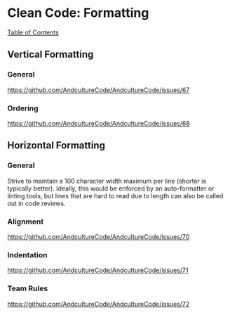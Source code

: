 # Clean Code: Formatting

[Table of Contents](../CLEAN-CODE.md)

## Vertical Formatting

### General

https://github.com/AndcultureCode/AndcultureCode/issues/67

### Ordering

https://github.com/AndcultureCode/AndcultureCode/issues/68

## Horizontal Formatting

### General

Strive to maintain a 100 character width maximum per line (shorter is typically better). Ideally,
this would be enforced by an auto-formatter or linting tools, but lines that are hard to read due to
length can also be called out in code reviews.

### Alignment

https://github.com/AndcultureCode/AndcultureCode/issues/70

### Indentation

https://github.com/AndcultureCode/AndcultureCode/issues/71

### Team Rules

https://github.com/AndcultureCode/AndcultureCode/issues/72
